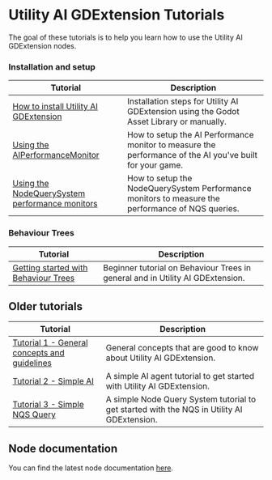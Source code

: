 # Utility AI GDExtension Tutorials

The goal of these tutorials is to help you learn how to use the Utility AI GDExtension nodes.

### Installation and setup

|Tutorial|Description|
|--|--|
|[How to install Utility AI GDExtension](How_to_install_Utility_AI_GDExtension.md)|Installation steps for Utility AI GDExtension using the Godot Asset Library or manually.|
|[Using the AIPerformanceMonitor](Using_the_AIPerformanceMonitor.md)|How to setup the AI Performance monitor to measure the performance of the AI you've built for your game.|
|[Using the NodeQuerySystem performance monitors](Using_the_NodeQuerySystemMonitor.md)|How to setup the NodeQuerySystem Performance monitors to measure the performance of NQS queries.|

### Behaviour Trees

|Tutorial|Description|
|--|--|
|[Getting started with Behaviour Trees](Getting_started_with_Behaviour_Trees.md)|Beginner tutorial on Behaviour Trees in general and in Utility AI GDExtension.|

## Older tutorials 

|Tutorial|Description|
|--|--|
|[Tutorial 1 - General concepts and guidelines](Tutorial_1.md)|General concepts that are good to know about Utility AI GDExtension.|
|[Tutorial 2 - Simple AI](Tutorial_2.md)|A simple AI agent tutorial to get started with Utility AI GDExtension.|
|[Tutorial 3 - Simple NQS Query](Tutorial_3.md)|A simple Node Query System tutorial to get started with the NQS in Utility AI GDExtension.|


## Node documentation

You can find the latest node documentation [here](../documentation/Nodes_latest.md).